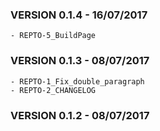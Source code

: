 ### VERSION 0.1.4 - 16/07/2017 ###
	
	- REPTO-5_BuildPage

### VERSION 0.1.3 - 08/07/2017 ###

	- REPTO-1_Fix_double_paragraph
	- REPTO-2_CHANGELOG

### VERSION 0.1.2 - 08/07/2017 ###
